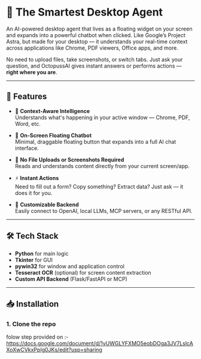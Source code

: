 # 🧠 The Smartest Desktop Agent

An AI-powered desktop agent that lives as a floating widget on your screen and expands into a powerful chatbot when clicked. Like Google’s Project Astra, but made for your desktop — it understands your real-time context across applications like Chrome, PDF viewers, Office apps, and more.

No need to upload files, take screenshots, or switch tabs. Just ask your question, and OctopussAI gives instant answers or performs actions — **right where you are**.

---

## 🚀 Features

- 🧠 **Context-Aware Intelligence**  
  Understands what's happening in your active window — Chrome, PDF, Word, etc.

- 💬 **On-Screen Floating Chatbot**  
  Minimal, draggable floating button that expands into a full AI chat interface.

- 📄 **No File Uploads or Screenshots Required**  
  Reads and understands content directly from your current screen/app.

- ⚡ **Instant Actions**  
  Need to fill out a form? Copy something? Extract data? Just ask — it does it for you.

- 🔌 **Customizable Backend**  
  Easily connect to OpenAI, local LLMs, MCP servers, or any RESTful API.

---
## 🛠️ Tech Stack

- **Python** for main logic
- **Tkinter** for GUI
- **pywin32** for window and application control
- **Tesseract OCR** (optional) for screen content extraction
- **Custom API Backend** (Flask/FastAPI or MCP)

---

## 📥 Installation

### 1. Clone the repo

folow step provided on :- https://docs.google.com/document/d/1yUWGLYFXMO5eobDOga3JV7LslcAXoXwCVkxPpIg0JKs/edit?usp=sharing


